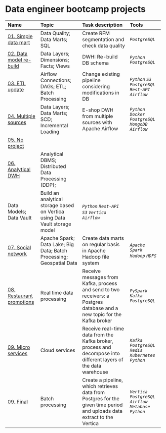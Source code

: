 # Data engineer bootcamp projects


| Name | Topic | Task description | Tools |
| :---------------------- | :---------------------- | :---------------------- | :---------------------- |
| [01. Simple data mart](https://github.com) | Data Quality; Data Marts; SQL | Create RFM segmentation and check data quality | *`PostgreSQL`* |
| [02. Data model re-build](https://github.com) | Data Layers; Dimensions; Facts; Views | DWH: Re-build DB schema | *`Python`* *`PostgreSQL`* |
| [03. ETL update](https://github.com) | Airflow Connections; DAGs; ETL; Batch Processing | Change existing pipeline considering modifications in DB | *`Python`* *`S3`* *`PostgreSQL`* *`Rest-API`* *`Airflow`* |
| [04. Multiple sources](https://github.com) | Data Layers; Data Marts; SCD; Incremental Loading | E-shop DWH from multiple sources with Apache Airflow | *`Python`* *`Docker`* *`PostgreSQL`* *`MongoDB`* *`Airflow`* |
| [05. No project](https://github.com) |  ||  |
| [06. Analytical DWH](https://github.com) | Analytical DBMS; Distributed Data Processing (DDP);
Data Models; Data Vault | Build an analytical storage based on Vertica using Data Vault storage model | *`Python`* *`Rest-API`* *`S3`* *`Vertica`* *`Airflow`* |
| [07. Social network](https://github.com) | Apache Spark; Data Lake; Big Data; Batch Processing; Geospatial Data | Create data marts on regular basis in Apache Hadoop file system | *`Apache Spark`* *`Hadoop`* *`HDFS`* |
| [08. Restaurant promotions](https://github.com) | Real time data processing | Receive messages from Kafka, process and send to two receivers: a Postgres database and a new topic for the Kafka broker | *`PySpark`* *`Kafka`* *`PostgreSQL`* |
| [09. Micro services](https://github.com) | Cloud services | Receive real-time data from the Kafka broker, process and decompose into different layers of the data warehouse | *`Kafka`* *`PostgreSQL`* *`Redis`* *`Kubernetes`* *`Python`* |
| [09. Final](https://github.com) | Batch processing | Create a pipeline, which retrieves data from Postgres for the given time period and uploads data extract to the Vertica | *`Vertica`* *`PostgreSQL`* *`Airflow`* *`Metabase`* *`Python`* |
